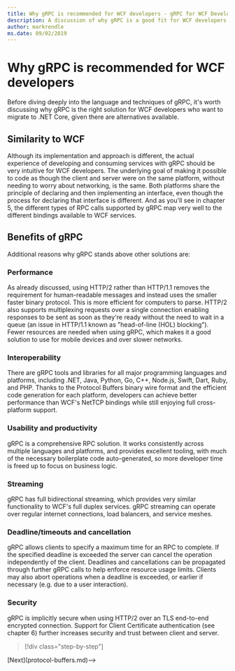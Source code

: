 ```yaml
---
title: Why gRPC is recommended for WCF developers - gRPC for WCF Developers
description: A discussion of why gRPC is a good fit for WCF developers looking to migrate to modern architectures and platforms.
author: markrendle
ms.date: 09/02/2019
---
```


# Why gRPC is recommended for WCF developers

Before diving deeply into the language and techniques of gRPC, it's worth discussing why gRPC is the right solution for WCF developers who want to migrate to .NET Core, given there are alternatives available.

## Similarity to WCF

Although its implementation and approach is different, the actual experience of developing and consuming services with gRPC should be very intuitive for WCF developers. The underlying goal of making it possible to code as though the client and server were on the same platform, without needing to worry about networking, is the same. Both platforms share the principle of declaring and then implementing an interface, even though the process for declaring that interface is different. And as you'll see in chapter 5, the different types of RPC calls supported by gRPC map very well to the different bindings available to WCF services.

## Benefits of gRPC

Additional reasons why gRPC stands above other solutions are:

### Performance

As already discussed, using HTTP/2 rather than HTTP/1.1 removes the requirement for human-readable messages and instead uses the smaller faster binary protocol. This is more efficient for computers to parse. HTTP/2 also supports multiplexing requests over a single connection enabling responses to be sent as soon as they're ready without the need to wait in a queue (an issue in HTTP/1.1 known as "head-of-line (HOL) blocking"). Fewer resources are needed when using gRPC, which makes it a good solution to use for mobile devices and over slower networks.

### Interoperability

There are gRPC tools and libraries for all major programming languages and platforms, including .NET, Java, Python, Go, C++, Node.js, Swift, Dart, Ruby, and PHP. Thanks to the Protocol Buffers binary wire format and the efficient code generation for each platform, developers can achieve better performance than WCF's NetTCP bindings while still enjoying full cross-platform support.

### Usability and productivity

gRPC is a comprehensive RPC solution. It works consistently across multiple languages and platforms, and provides excellent tooling, with much of the necessary boilerplate code auto-generated, so more developer time is freed up to focus on business logic.

### Streaming

gRPC has full bidirectional streaming, which provides very similar functionality to WCF's full duplex services. gRPC streaming can operate over regular internet connections, load balancers, and service meshes.

### Deadline/timeouts and cancellation

gRPC allows clients to specify a maximum time for an RPC to complete. If the specified deadline is exceeded the server can cancel the operation independently of the client. Deadlines and cancellations can be propagated through further gRPC calls to help enforce resource usage limits. Clients may also abort operations when a deadline is exceeded, or earlier if necessary (e.g. due to a user interaction).

### Security

gRPC is implicitly secure when using HTTP/2 over an TLS end-to-end encrypted connection. Support for Client Certificate authentication (see chapter 6) further increases security and trust between client and server.

>[!div class="step-by-step"]
<!-->[Next](protocol-buffers.md)-->
